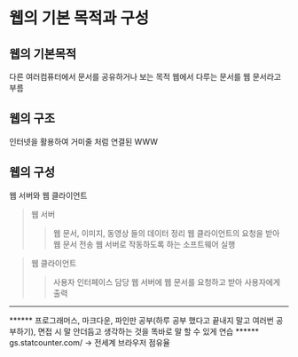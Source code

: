 웹의 기본 목적과 구성
==============

웹의 기본목적
--------------
다른 여러컴퓨터에서 문서를 공유하거나 보는 목적
웹에서 다루는 문서를 웹 문서라고 부름 

웹의 구조
---------
인터넷을 활용하여 거미줄 처럼 연결된 WWW

웹의 구성
--------
웹 서버와 웹 클라이언트
>웹 서버
>> 웹 문서, 이미지, 동영상 들의 데이터 정리
>> 웹 클라이언트의 요청을 받아 웹 문서 전송
>> 웹 서버로 작동하도록 하는 소프트웨어 실행

>웹 클라이언트
>> 사용자 인터페이스 담당
>> 웹 서버에 웹 문서를 요청하고 받아 사용자에게 출력


- - -
****** 프로그래머스, 마크다운, 파인만 공부(하루 공부 했다고 끝내지 말고 여러번 공부하기), 면접 시 말 안더듬고 생각하는 것을 똑바로 말 할 수 있게 연습
****** gs.statcounter.com/ -> 전세계 브라우저 점유율
